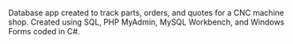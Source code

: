 Database app created to track parts, orders, and quotes for a CNC machine shop. Created using SQL, PHP MyAdmin, MySQL Workbench, and Windows Forms coded in C#.

